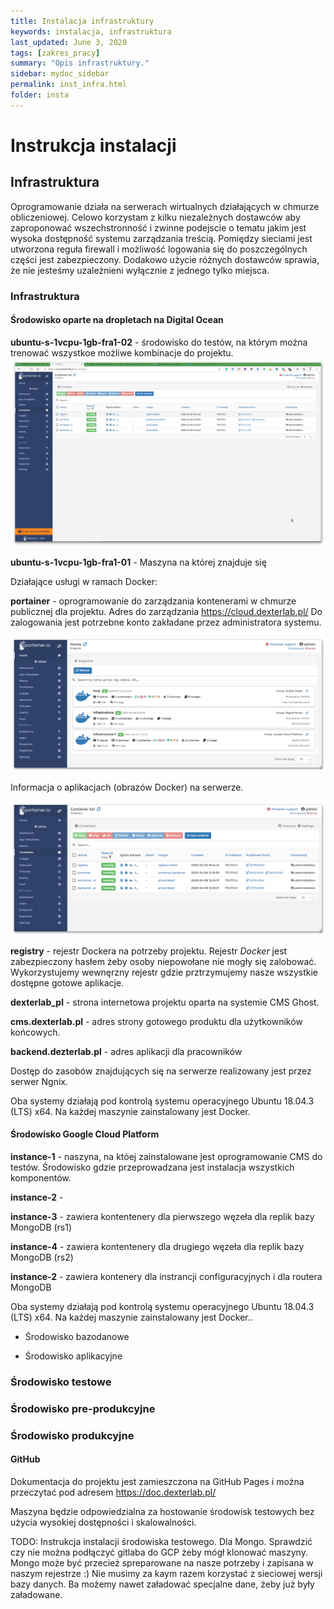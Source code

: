 ```yaml
---
title: Instalacja infrastruktury
keywords: instalacja, infrastruktura
last_updated: June 3, 2020
tags: [zakres_pracy]
summary: "Opis infrastruktury."
sidebar: mydoc_sidebar
permalink: inst_infra.html
folder: insta
---
```

# Instrukcja instalacji 


## Infrastruktura


Oprogramowanie działa na serwerach wirtualnych działających w chmurze obliczeniowej. Celowo korzystam z kilku niezależnych dostawców aby zaproponować wszechstronność i zwinne podejscie o tematu jakim jest wysoka dostępność systemu zarządzania treścią. Pomiędzy sieciami jest utworzona reguła firewall i możliwość logowania się do poszczególnych części jest zabezpieczony. Dodakowo użycie różnych dostawców sprawia, że nie jesteśmy uzależnieni wyłącznie z jednego tylko miejsca.

### Infrastruktura


#### Środowisko oparte na dropletach na Digital Ocean

**ubuntu-s-1vcpu-1gb-fra1-02** - środowisko do testów, na którym można trenować wszystkoe możliwe kombinacje do projektu.
![ubuntu-s-1vcpu-1gb-fra1-02](/images/insta/inst_infra_01.png)
    

**ubuntu-s-1vcpu-1gb-fra1-01** - Maszyna na której znajduje się
    
Działające usługi w ramach Docker:
    
**portainer** - oprogramowanie do zarządzania kontenerami w chmurze publicznej dla projektu.
Adres do zarządzania https://cloud.dexterlab.pl/
Do zalogowania jest potrzebne konto zakładane przez administratora systemu.

![Portainer 01](/images/insta/Portainer_01.png)

Informacja o aplikacjach (obrazów Docker) na serwerze. 

![Portainer 02](/images/insta/Portainer_02.png)

**registry** - rejestr Dockera na potrzeby projektu. Rejestr *Docker* jest zabezpieczony hasłem żeby osoby niepowołane nie mogły się zalobować. Wykorzystujemy wewnęrzny rejestr gdzie prztrzymujemy nasze wszystkie dostępne gotowe aplikacje.

**dexterlab_pl** - strona internetowa projektu oparta na systemie CMS Ghost. 

**cms.dexterlab.pl** - adres strony gotowego produktu dla użytkowników końcowych.

**backend.dezterlab.pl** - adres aplikacji dla pracowników

Dostęp do zasobów znajdujących się na serwerze realizowany jest przez serwer Ngnix.

Oba systemy działają pod kontrolą systemu operacyjnego Ubuntu 18.04.3 (LTS) x64. Na każdej maszynie zainstalowany jest Docker.

#### Środowisko Google Cloud Platform

**instance-1** - naszyna, na któej zainstalowane jest oprogramowanie CMS do testów. Środowisko gdzie przeprowadzana jest instalacja wszystkich komponentów. 

**instance-2** - 

**instance-3** - zawiera kontentenery dla pierwszego węzeła dla replik bazy MongoDB (rs1)

**instance-4** - zawiera kontentenery dla drugiego węzeła dla replik bazy MongoDB (rs2)

**instance-2** - zawiera kontenery dla instrancji configuracyjnych i dla routera MongoDB

Oba systemy działają pod kontrolą systemu operacyjnego Ubuntu 18.04.3 (LTS) x64. Na każdej maszynie zainstalowany jest Docker..


* Środowisko bazodanowe

* Środowisko aplikacyjne

### Środowisko testowe

### Środowisko pre-produkcyjne

### Środowisko produkcyjne


#### GitHub

Dokumentacja do projektu jest zamieszczona na GitHub Pages i można przeczytać pod adresem https://doc.dexterlab.pl/

Maszyna będzie odpowiedzialna za hostowanie środowisk testowych bez użycia wysokiej dostępności i skalowalności.

TODO: Instrukcja instalacji środowiska testowego. Dla Mongo. Sprawdzić czy nie można podłączyć gitlaba do GCP żeby mógł klonować maszyny. Mongo może być przecież spreparowane na nasze potrzeby i zapisana w naszym rejestrze :) Nie musimy za kaym razem korzystać z sieciowej wersji bazy danych. Ba możemy nawet załadować specjalne dane, żeby już były załadowane. 

